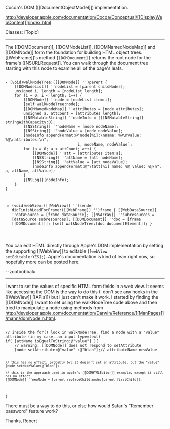 

Cocoa's DOM ([[DocumentObjectModel]]) implementation.

http://developer.apple.com/documentation/Cocoa/Conceptual/[[DisplayWebContent]]/index.html

Classes:
[Topic]

----

The [[DOMDocument]], [[DOMNodeList]], [[DOMNamedNodeMap]] and [[DOMNode]] form the foundation for building HTML object trees. [[WebFrame]]'s method <code>[[DOMDocument]]</code> returns the root node for the frame's [[NSURLRequest]]. You can walk through the document tree starting with this node to examine all of the page's leafs.

<code>
- (void)walkNodeTree:([[DOMNode]] '')parent {
	[[DOMNodeList]] ''nodeList = [parent childNodes];
	unsigned i, length = [nodeList length];
	for (i = 0; i < length; i++) {
		[[DOMNode]] ''node = [nodeList item:i];
		[self walkNodeTree:node];
		[[DOMNamedNodeMap]] ''attributes = [node attributes];
		unsigned a, attCount = [attributes length];
		[[NSMutableString]] ''nodeInfo = [[[NSMutableString]] stringWithCapacity:0];
		[[NSString]] ''nodeName = [node nodeName];
		[[NSString]] ''nodeValue = [node nodeValue];
		[nodeInfo appendFormat:@"node[%i]:\nname: %@\nvalue: %@\nattributes:\n", 
								i, nodeName, nodeValue];
		for (a = 0; a < attCount; a++) {
			[[DOMNode]] ''att = [attributes item:a];
			[[NSString]] ''attName = [att nodeName];
			[[NSString]] ''attValue = [att nodeValue];
			[nodeInfo appendFormat:@"\tatt[%i] name: %@ value: %@\n", a, attName, attValue];
		}		
		[[NSLog]](nodeInfo);
	}
}

- (void)webView:([[WebView]] '')sender didFinishLoadForFrame:([[WebFrame]] '')frame {
	[[WebDataSource]] ''dataSource = [frame dataSource];
	[[NSArray]] ''subresources = [dataSource subresources];
	[[DOMDocument]] ''doc = [frame [[DOMDocument]]];
	[self walkNodeTree:[doc documentElement]];
}

</code> 

You can edit HTML directly through Apple's DOM implementation by setting the supporting [[WebView]] to editable (<code>[webView setEditable:YES];</code>). Apple's documentation is kind of lean right now, so hopefully more can be posted here.

--zootbobbalu

----

I want to set the values of specific HTML form fields in a web view. It seems like accessing the DOM is the way to do this (I don't see any hooks in the [[WebView]] [[APIs]]) but I just can't make it work. I started by finding the [[DOMNode]] I want to set using the walkNodeTree code above and then tried to manipulate a node using methods from http://developer.apple.com/documentation/Darwin/Reference/[[ManPages]]/mann/domNode.n.html. 

<code>
// inside the for() look in walkNodeTree, find a node with a "value" attribute (in my case, an input type=text)
if( [attName isEqualToString:@"value"] ){
    // warning: [[DOMNode]] does not respond to setAttribute
    [node setAttribute:@"value" :@"blah"];// attributeName newValue

    // this has no effect, probably b/c it doesn't set an attribute, but the "value"
    [node setNodeValue:@"blah"];

    // this is the approach used in apple's [[DOMHTMLEditor]] example, except it still has no effect
    [[DOMNode]] ''newNode = [parent replaceChild:node:[parent firstChild]];
}
</code>

There must be a way to do this, or else how would Safari's "Remember password" feature work? 

Thanks, Robert